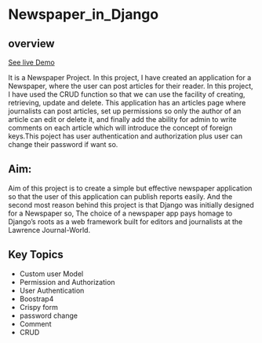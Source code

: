 # Newspaper_in_Django

## overview


[See live Demo](http://thedjnewspaper.herokuapp.com/)

It is a Newspaper Project. In this project, I have created an application for a Newspaper, where the user can post articles for their reader. In this project, I have used the CRUD function so that we can use the facility of creating, retrieving, update and delete. This application has an articles page where journalists can post articles, set up permissions so only the author of an article can edit or delete it, and finally add the ability for admin to write comments on each article which will introduce the concept of foreign keys.This poject has user authentication and authorization plus user can change their password if want so.

## Aim: 
Aim of this project is to create a simple but effective newspaper application so that the user of this application can publish reports easily. And the second most reason behind this project is that Django was initially designed for a Newspaper so, The choice of a newspaper app pays homage to Django’s roots as a web framework built for editors and journalists at the Lawrence Journal-World.

## Key Topics

* Custom user Model
* Permission and Authorization
* User Authentication
* Boostrap4
* Crispy form
* password change
* Comment
* CRUD

